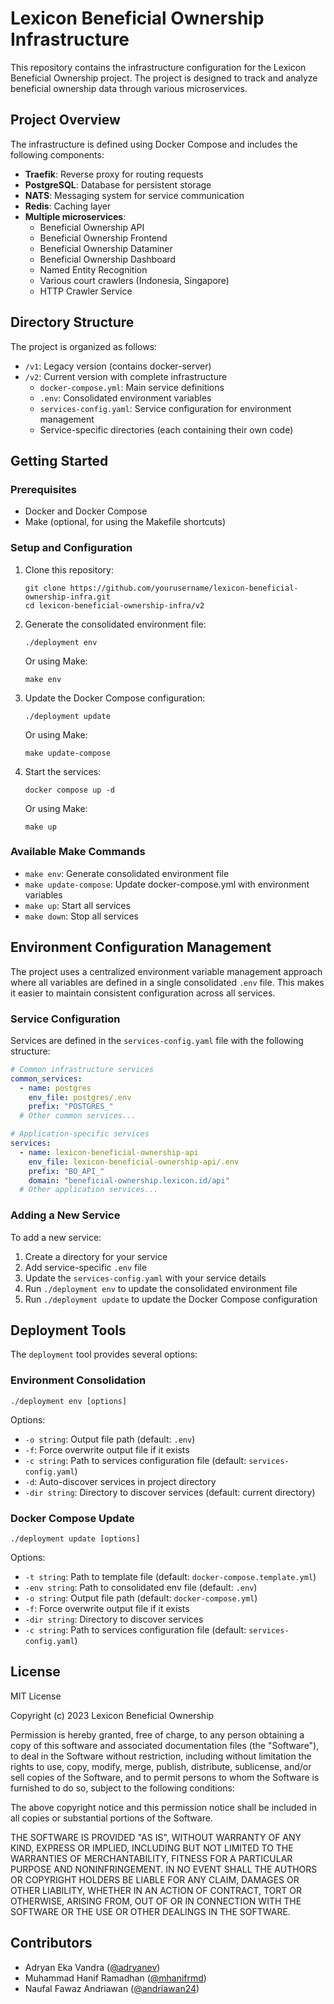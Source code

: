# Lexicon Beneficial Ownership Infrastructure

This repository contains the infrastructure configuration for the Lexicon Beneficial Ownership project. The project is designed to track and analyze beneficial ownership data through various microservices.

## Project Overview

The infrastructure is defined using Docker Compose and includes the following components:

- **Traefik**: Reverse proxy for routing requests
- **PostgreSQL**: Database for persistent storage
- **NATS**: Messaging system for service communication
- **Redis**: Caching layer
- **Multiple microservices**:
  - Beneficial Ownership API
  - Beneficial Ownership Frontend
  - Beneficial Ownership Dataminer
  - Beneficial Ownership Dashboard
  - Named Entity Recognition
  - Various court crawlers (Indonesia, Singapore)
  - HTTP Crawler Service

## Directory Structure

The project is organized as follows:

- `/v1`: Legacy version (contains docker-server)
- `/v2`: Current version with complete infrastructure
  - `docker-compose.yml`: Main service definitions
  - `.env`: Consolidated environment variables
  - `services-config.yaml`: Service configuration for environment management
  - Service-specific directories (each containing their own code)

## Getting Started

### Prerequisites

- Docker and Docker Compose
- Make (optional, for using the Makefile shortcuts)

### Setup and Configuration

1. Clone this repository:
   ```
   git clone https://github.com/yourusername/lexicon-beneficial-ownership-infra.git
   cd lexicon-beneficial-ownership-infra/v2
   ```

2. Generate the consolidated environment file:
   ```
   ./deployment env
   ```

   Or using Make:
   ```
   make env
   ```

3. Update the Docker Compose configuration:
   ```
   ./deployment update
   ```

   Or using Make:
   ```
   make update-compose
   ```

4. Start the services:
   ```
   docker compose up -d
   ```

   Or using Make:
   ```
   make up
   ```

### Available Make Commands

- `make env`: Generate consolidated environment file
- `make update-compose`: Update docker-compose.yml with environment variables
- `make up`: Start all services
- `make down`: Stop all services

## Environment Configuration Management

The project uses a centralized environment variable management approach where all variables are defined in a single consolidated `.env` file. This makes it easier to maintain consistent configuration across all services.

### Service Configuration

Services are defined in the `services-config.yaml` file with the following structure:

```yaml
# Common infrastructure services
common_services:
  - name: postgres
    env_file: postgres/.env
    prefix: "POSTGRES_"
  # Other common services...

# Application-specific services
services:
  - name: lexicon-beneficial-ownership-api
    env_file: lexicon-beneficial-ownership-api/.env
    prefix: "BO_API_"
    domain: "beneficial-ownership.lexicon.id/api"
  # Other application services...
```

### Adding a New Service

To add a new service:

1. Create a directory for your service
2. Add service-specific `.env` file
3. Update the `services-config.yaml` with your service details
4. Run `./deployment env` to update the consolidated environment file
5. Run `./deployment update` to update the Docker Compose configuration

## Deployment Tools

The `deployment` tool provides several options:

### Environment Consolidation

```
./deployment env [options]
```

Options:
- `-o string`: Output file path (default: `.env`)
- `-f`: Force overwrite output file if it exists
- `-c string`: Path to services configuration file (default: `services-config.yaml`)
- `-d`: Auto-discover services in project directory
- `-dir string`: Directory to discover services (default: current directory)

### Docker Compose Update

```
./deployment update [options]
```

Options:
- `-t string`: Path to template file (default: `docker-compose.template.yml`)
- `-env string`: Path to consolidated env file (default: `.env`)
- `-o string`: Output file path (default: `docker-compose.yml`)
- `-f`: Force overwrite output file if it exists
- `-dir string`: Directory to discover services
- `-c string`: Path to services configuration file (default: `services-config.yaml`)

## License

MIT License

Copyright (c) 2023 Lexicon Beneficial Ownership

Permission is hereby granted, free of charge, to any person obtaining a copy
of this software and associated documentation files (the "Software"), to deal
in the Software without restriction, including without limitation the rights
to use, copy, modify, merge, publish, distribute, sublicense, and/or sell
copies of the Software, and to permit persons to whom the Software is
furnished to do so, subject to the following conditions:

The above copyright notice and this permission notice shall be included in all
copies or substantial portions of the Software.

THE SOFTWARE IS PROVIDED "AS IS", WITHOUT WARRANTY OF ANY KIND, EXPRESS OR
IMPLIED, INCLUDING BUT NOT LIMITED TO THE WARRANTIES OF MERCHANTABILITY,
FITNESS FOR A PARTICULAR PURPOSE AND NONINFRINGEMENT. IN NO EVENT SHALL THE
AUTHORS OR COPYRIGHT HOLDERS BE LIABLE FOR ANY CLAIM, DAMAGES OR OTHER
LIABILITY, WHETHER IN AN ACTION OF CONTRACT, TORT OR OTHERWISE, ARISING FROM,
OUT OF OR IN CONNECTION WITH THE SOFTWARE OR THE USE OR OTHER DEALINGS IN THE
SOFTWARE.

## Contributors

- Adryan Eka Vandra ([@adryanev](https://github.com/adryanev))
- Muhammad Hanif Ramadhan ([@mhanifrmd](https://github.com/mhanifrmd))
- Naufal Fawaz Andriawan ([@andriawan24](https://github.com/andriawan24))